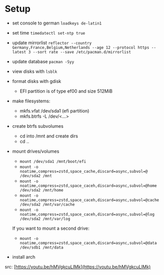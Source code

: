 # Setup
- set console to german `loadkeys de-latin1`
- set time `timedatectl set-ntp true`
- update mirrorlist `reflector --country Germany,France,Belgium,Netherlands --age 12 --protocol https --latest 3 --sort rate --save /etc/pacman.d/mirrorlist`
- update database `pacman -Syy`
- view disks with `lsblk`
- format disks with gdisk
	- EFI partition is of type ef00 and size 512MiB
- make filesystems:
	- mkfs.vfat /dev/sda1 (efi partition)
	- mkfs.btrfs -L <label> /dev/<...>
- create btrfs subvolumes
	- cd into /mnt and create dirs
	- cd ..
- mount drives/volumes
  - `mount /dev/sda1 /mnt/boot/efi`
  - `mount -o noatime,compress=zstd,space_cache,discard=async,subvol=@ /dev/sda2 /mnt`
  - `mount -o noatime,compress=zstd,space_caceh,discard=async,subvol=@home /dev/sda2 /mnt/home`
  - `mount -o noatime,compress=zstd,space_caceh,discard=async,subvol=@cache /dev/sda2 /mnt/var/cache`
  - `mount -o noatime,compress=zstd,space_caceh,discard=async,subvol=@log /dev/sda2 /mnt/var/log`
  
  If you want to mount a second drive:
	- `mount -o noatime,compress=zstd,space_caceh,discard=async,subvol=@data /dev/sdb1 /mnt/data`
  
- install arch










src: [https://youtu.be/hMVgkcuLIMk](https://youtu.be/hMVgkcuLIMk)
